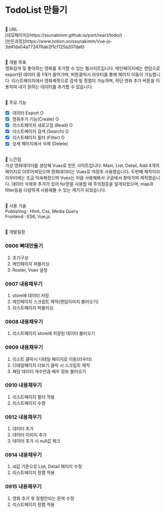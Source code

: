 # TodoList 만들기
<br>
📌 URL<br>
[데모페이지](https://ssunakimm.github.io/port/react/todo/)<br>
[만든과정](https://www.notion.so/ssunakimm/Vue-js-3d41da04a772476ab2f1cf125a207da6)
<br><br>

📌 개발 목표<br>
영화검색 및 좋아하는 영화를 추가할 수 있는 웹사이트입니다.
메인페이지에는 랜덤으로 export된 데이터 중 1개가 들어가며,
버튼클릭시 라우터를 통해 페이지 이동이 가능합니다.
리스트페이지에서 영화제목으로 검색 및 정렬이 가능하며,
하단 영화 추가 버튼을 이용하여 내가 원하는 데이터를 추가할 수 있습니다. 
<br><br>

📌 주요 기능<br>
* [x] 데이터 Export O
* [x] 영화추가 기능(Create) O
* [x] 리스트페이지 새로고침 (Read) O
* [x] 리스트페이지 검색 (Search) O
* [x] 리스트페이지 필터 (Filter) O
* [x] 상세 페이지에서 삭제 (Delete)
<br><br>

📌 느낀점<br>
가상 영화데이터를 생성해 Vuex로 만든 사이트입니다.
Main, List, Detail, Add 4개의 페이지로 이루어져있으며 영화데이터는
Vuex로 저장후 사용했습니다. 두번째 제작이라 라우터에는 조금 익숙해졌으며
Vuex는 처음 사용해봐서 구글에서 찾아가며 제작했습니다.
데이터 삭제와 추가가 있어 for문을 사용할 때 주의점등을 알게되었으며,
map과 filter등을 다양하게 사용해볼 수 있는 계기가 되었습니다.
<br><br>

📌 사용 기술<br>
Publishing : Html, Css, Media Query<br> 
Frontend : ES6, Vue.js 
<br><br>

📌 개발일정<br>

### 0906 뼈대만들기
1. 초기구상 
2. 메인페이지 퍼블리싱
3. Router, Vuex 설정

### 0907 내용채우기
1. store에 데이터 저장
2. 메인페이지 스크립트 제작(랜덤이미지 불러오기)
3. 리스트페이지 퍼블리싱

### 0908 내용채우기
1. 리스트페이지 store에 저장된 데이터 불러오기

### 0909 내용채우기
1. 리스트 클릭시 디테일 페이지로 이동(라우터)
2. 디테일페이지 더보기 클릭 시 스크립트 제작
3. 해당 데이터 개수만큼 배우 정보 불러오기

### 0910 내용채우기
1. 리스트페이지 필터 적용
2. 리스트페이지 수정

### 0912 내용채우기
1. 데이터 추가
2. 데이터 이미지 추가
3. 데이터 추가 시 null값 체크

### 0914 내용채우기
1. id값 기준으로 List, Detail 페이지 수정
2. 리스트페이지 정렬 적용

### 0915 내용채우기
1. 영화 추가 후 정렬안되는 문제 수정
2. 리스트페이지 정렬 적용


